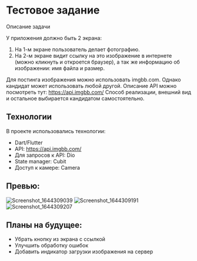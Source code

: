 # Тестовое задание 
Описание задачи

У приложения должно быть 2 экрана:
1. На 1-м экране пользователь делает фотографию.
2. На 2-м экране видит ссылку на это изображение в интернете (можно кликнуть и откроется браузер), а так же информацию об изображении: имя файла и размер.

Для постинга изображения можно использовать imgbb.com. Однако кандидат может использовать любой другой. Описание API  можно посмотреть тут: https://api.imgbb.com/
Способ реализации, внешний вид и остальное выбирается кандидатом самостоятельно.


## Технологии 
В проекте использовались технологии:
  - Dart/Flutter
  - API: https://api.imgbb.com/
  - Для запросов к API: Dio
  - State manager: Cubit
  - Доступ к камере: Camera

## Превью:
![Screenshot_1644309039](https://user-images.githubusercontent.com/47809649/152948654-d9b3637e-26dd-46f2-8524-dc308cbe7249.png)
![Screenshot_1644309191](https://user-images.githubusercontent.com/47809649/152948666-016544e0-b92c-47ce-92a3-417cd0f4c316.png)
![Screenshot_1644309207](https://user-images.githubusercontent.com/47809649/152948670-070cb500-79da-468f-9996-974af070cd05.png)

## Планы на будущее:
  - Убрать кнопку из экрана с ссылкой
  - Улучшить обработку ошибок
  - Добавить индикатор загрузки изображения на сервер
